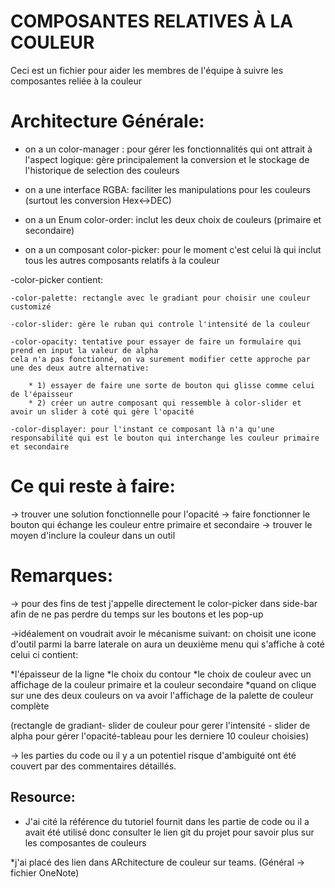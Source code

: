 # COMPOSANTES RELATIVES À LA COULEUR

Ceci est un fichier pour aider les membres de l'équipe à suivre les composantes reliée à la couleur

# Architecture Générale: 
- on a un color-manager : pour gérer les fonctionnalités qui ont attrait à l'aspect logique: gère principalement la conversion et le stockage de l'historique de selection des couleurs

- on a une interface RGBA: faciliter les manipulations pour les couleurs (surtout les conversion Hex<->DEC)

- on a un Enum color-order: inclut les deux choix de couleurs (primaire et secondaire) 

- on a un composant color-picker: pour le moment c'est celui là qui inclut tous les autres composants
relatifs à la couleur

-color-picker contient: 

    -color-palette: rectangle avec le gradiant pour choisir une couleur customizé
    
    -color-slider: gère le ruban qui controle l'intensité de la couleur
    
    -color-opacity: tentative pour essayer de faire un formulaire qui prend en input la valeur de alpha
    cela n'a pas fonctionné, on va surement modifier cette approche par une des deux autre alternative:
    
        * 1) essayer de faire une sorte de bouton qui glisse comme celui de l'épaisseur 
        * 2) créer un autre composant qui ressemble à color-slider et avoir un slider à coté qui gère l'opacité 
        
    -color-displayer: pour l'instant ce composant là n'a qu'une responsabilité qui est le bouton qui interchange les couleur primaire et secondaire 

# Ce qui reste à faire:
-> trouver une solution fonctionnelle pour l'opacité
-> faire fonctionner le bouton qui échange les couleur entre primaire et secondaire
-> trouver le moyen d'inclure la couleur dans un outil

# Remarques: 
-> pour des fins de test j'appelle directement le color-picker dans side-bar afin de ne pas perdre du temps sur les boutons et les pop-up 

->idéalement on voudrait avoir le mécanisme suivant: 
on choisit une icone d'outil parmi la barre laterale
on aura un deuxième menu qui s'affiche à coté celui ci contient:

 *l'épaisseur de la ligne
 *le choix du contour 
 *le choix de couleur avec un affichage de la couleur primaire et la couleur secondaire
 *quand on clique sur une des deux couleurs on va avoir l'affichage de la palette de couleur complète 
 
 (rectangle de gradiant- slider de couleur pour gerer l'intensité - slider de alpha pour gérer l'opacité-tableau pour les derniere 10 couleur choisies)

-> les parties du code ou il y a un potentiel risque d'ambiguité ont été couvert par des commentaires détaillés. 


## Resource:

* J'ai cité la référence du tutoriel fournit dans les partie de code ou il a avait été utilisé donc consulter le lien git du projet pour savoir plus sur les composantes de couleurs 

*j'ai placé des lien dans ARchitecture de couleur sur teams. (Général -> fichier OneNote)
